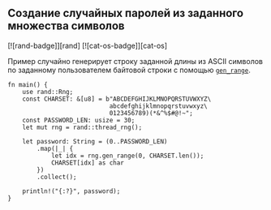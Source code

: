 ## Создание случайных паролей из заданного множества символов

[![rand-badge]][rand] [![cat-os-badge]][cat-os]

Пример случайно генерирует строку заданной длины из ASCII символов по заданному пользователем байтовой строки с помощью [`gen_range`](https://docs.rs/rand/*/rand/trait.Rng.html#method.gen_range).

```rust,edition2018
fn main() {
    use rand::Rng;
    const CHARSET: &[u8] = b"ABCDEFGHIJKLMNOPQRSTUVWXYZ\
                            abcdefghijklmnopqrstuvwxyz\
                            0123456789)(*&^%$#@!~";
    const PASSWORD_LEN: usize = 30;
    let mut rng = rand::thread_rng();

    let password: String = (0..PASSWORD_LEN)
        .map(|_| {
            let idx = rng.gen_range(0, CHARSET.len());
            CHARSET[idx] as char
        })
        .collect();

    println!("{:?}", password);
}
```


